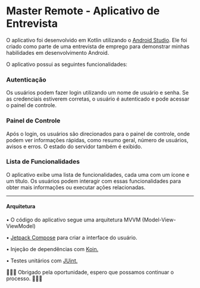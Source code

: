 # Master Remote - Aplicativo de Entrevista

O aplicativo foi desenvolvido em Kotlin utilizando o [Android Studio](https://developer.android.com/studio?gclid=CjwKCAjw1YCkBhAOEiwA5aN4AX5qMx8nAZcxp0B2CASYvHxgT6u10ZBNKdFynrKJRZ0Ch6PaWGMP4xoC5lwQAvD_BwE&gclsrc=aw.ds). Ele foi criado como parte de uma entrevista de emprego para demonstrar minhas habilidades em desenvolvimento Android.

O aplicativo possui as seguintes funcionalidades:

### Autenticação

Os usuários podem fazer login utilizando um nome de usuário e senha. Se as credenciais estiverem corretas, o usuário é autenticado e pode acessar o painel de controle.

### Painel de Controle

Após o login, os usuários são direcionados para o painel de controle, onde podem ver informações rápidas, como resumo geral, número de usuários, avisos e erros. O estado do servidor também é exibido.

### Lista de Funcionalidades

O aplicativo exibe uma lista de funcionalidades, cada uma com um ícone e um título. Os usuários podem interagir com essas funcionalidades para obter mais informações ou executar ações relacionadas.

---

#### Arquitetura

  • O código do aplicativo segue uma arquitetura MVVM (Model-View-ViewModel)
  
  • [Jetpack Compose](https://developer.android.com/jetpack/compose?gclid=CjwKCAjw1YCkBhAOEiwA5aN4AZS05oyGWMkS5NA9U-Xks1N_NK4P0V8tNvCVPAzWT0RLjn00QoKrPhoCP2UQAvD_BwE&gclsrc=aw.ds&hl=pt-br) para criar a interface do usuário.
  
  • Injeção de dependências com [Koin.](https://insert-koin.io/)
  
  • Testes unitários com [JUint.](https://junit.org/junit5/)


🚀🚀🚀 Obrigado pela oportunidade, espero que possamos continuar o processo. 🤞🤞🤞
